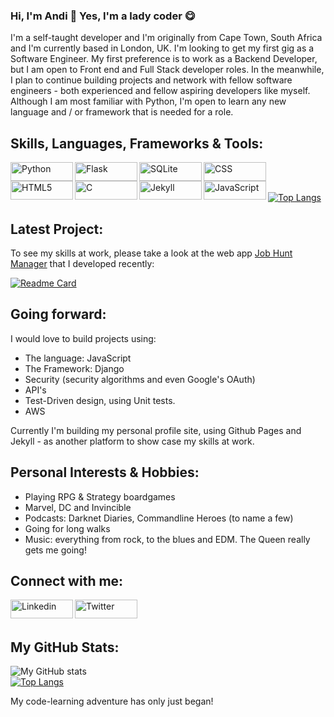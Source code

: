 ### Hi, I'm Andi 👋  Yes, I'm a lady coder :yum:

I'm a self-taught developer and I'm originally from Cape Town, South Africa and I'm currently based in London, UK. I'm looking to get my first gig as a Software Engineer. My first preference is to work as a Backend Developer, but I am open to Front end and Full Stack developer roles. In the meanwhile, I plan to continue building projects and network with fellow software engineers - both experienced and fellow aspiring developers like myself. Although I am most familiar with Python, I'm open to learn any new language and / or framework that is needed for a role. 


## Skills, Languages, Frameworks & Tools:
<img align="left" alt="Python" width="100px" height="30px" src="https://img.shields.io/badge/Python-3776AB?style=for-the-badge&logo=python&logoColor=white">
<img align="left" alt="Flask" width="100px" height="30px" src="https://img.shields.io/badge/Flask-000000?style=for-the-badge&logo=flask&logoColor=white">
<img align="left" alt="SQLite" width="100px" height="30px" src="https://img.shields.io/badge/SQLite-07405E?style=for-the-badge&logo=sqlite&logoColor=white">
<img align="left" alt="CSS" width="100px" height="30px" src="https://img.shields.io/badge/CSS-239120?&style=for-the-badge&logo=css3&logoColor=white">
<img align="left" alt="HTML5" width="100px" height="30px" src="https://img.shields.io/badge/HTML5-E34F26?style=for-the-badge&logo=html5&logoColor=white">
<img align="left" alt="C" width="100px" height="30px" src="https://img.shields.io/badge/C-00599C?style=for-the-badge&logo=c&logoColor=white">
<img align="left" alt="Jekyll" width="100px" height="30px" src="https://img.shields.io/badge/Jekyll-CC0000?style=for-the-badge&logo=Jekyll&logoColor=white">
<img align="left" alt="JavaScript" width="100px" height="30px" src="https://img.shields.io/badge/JavaScript-323330?style=for-the-badge&logo=javascript&logoColor=F7DF1E">

<br/>
<br/>

[![Top Langs](https://github-readme-stats.vercel.app/api/top-langs/?username=CardinisCode&layout=compact)](https://github.com/CardinisCode/github-readme-stats)


## Latest Project:

To see my skills at work, please take a look at the web app [Job Hunt Manager](https://jobhuntmanger.herokuapp.com) that I developed recently: 

[![Readme Card](https://github-readme-stats.vercel.app/api/pin/?username=CardinisCode&repo=jobhuntmanager)](https://github.com/CardinisCode/jobhuntmanager)

## Going forward:

I would love to build projects using:

* The language: JavaScript
* The Framework: Django 
* Security (security algorithms and even Google's OAuth)
* API's 
* Test-Driven design, using Unit tests. 
* AWS 

Currently I'm building my personal profile site, using Github Pages and Jekyll - as another platform to show case my skills at work. 

## Personal Interests & Hobbies:

* Playing RPG & Strategy boardgames
* Marvel, DC and Invincible
* Podcasts: Darknet Diaries, Commandline Heroes (to name a few)
* Going for long walks
* Music: everything from rock, to the blues and EDM. The Queen really gets me going! 


## Connect with me:

<a href="https://www.linkedin.com/in/acfolgado/">
<img align="left" alt="Linkedin" width="100px" height="30px" src="https://img.shields.io/badge/LinkedIn-0077B5?style=for-the-badge&logo=linkedin&logoColor=white"></a>

<a href="https://twitter.com/Andi_Folgado">
  <img align="left" alt="Twitter" width="100px" height="30px" src="https://img.shields.io/badge/Twitter-1DA1F2?style=for-the-badge&logo=twitter&logoColor=white">
</a>
<br/>
<br/>

## My GitHub Stats:
![My GitHub stats](https://github-readme-stats.vercel.app/api?username=CardinisCode&show_icons=true&theme=tokyonight)
<br/>
[![Top Langs](https://github-readme-stats.vercel.app/api/top-langs/?username=CardinisCode&layout=compact)](https://github.com/CardinisCode/github-readme-stats)

My code-learning adventure has only just began! 
